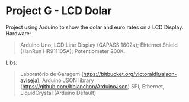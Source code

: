 # Project G - LCD Dolar
Project using Arduino to show the dolar and euro rates on a LCD Display.
Hardware:
 > Arduino Uno;
 > LCD Line Display (QAPASS 1602a);
 > Ehternet Shield (HanRun HR911105A);
 > Potentiometer 200K.

Libs:
 > Laboratório de Garagem (https://bitbucket.org/victoraldir/ajson-aviseja);
 > Arduino JSON library (https://github.com/bblanchon/ArduinoJson)
 > SPI, Ethernet, LiquidCrystal (Arduino Default)
